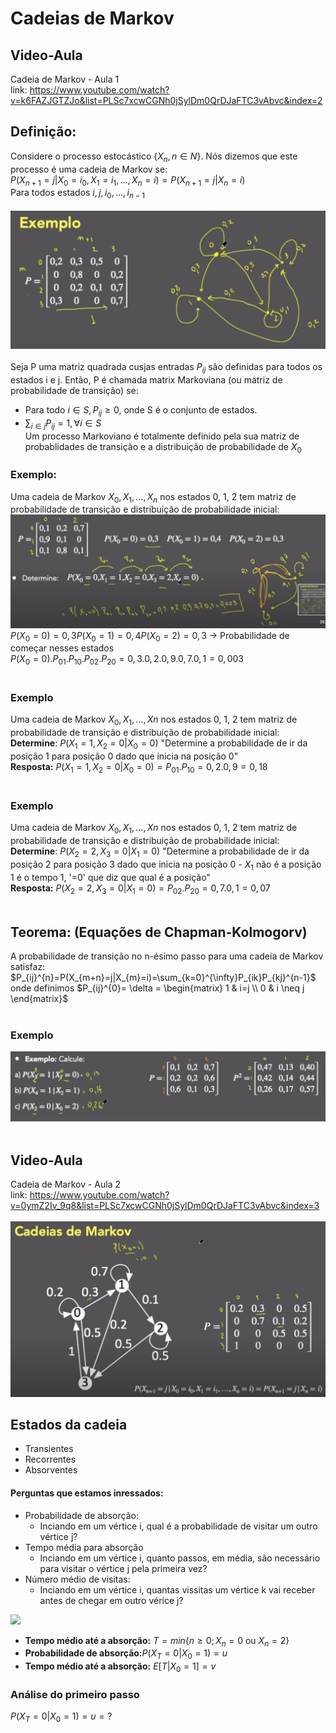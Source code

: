 # Cadeias de Markov
## Video-Aula  
Cadeia de Markov - Aula 1  
link: https://www.youtube.com/watch?v=k6FAZJGTZJo&list=PLSc7xcwCGNh0jSylDm0QrDJaFTC3vAbvc&index=2


## Definição: 
Considere o processo estocástico {$X_{n},n\in N$}. Nós dizemos que este processo é uma cadeia de Markov se:  
$P(X_{n+1}=j|X_{0}=i_{0},X_{1}=i_{1},...,X_{n}=i)=P(X_{n+1}=j|X_{n}=i)$  
Para todos estados $i,j,i_{0},...,i_{n-1}$  
<br>
![](imagens/exemplo_Markov_1.png)  
<br>
Seja P uma matriz quadrada cusjas entradas $P_{ij}$ são definidas para todos os estados i e j. Então, P é chamada matrix Markoviana (ou matriz de probabilidade de transição) se:  
* Para todo $i\in S, P_{ij}\ge0$, onde S é o conjunto de estados. 
* $\sum_{i\in j}P_{ij}=1,\forall i \in S$  
Um processo Markoviano é totalmente definido pela sua matriz de probablidades de transição e a distribuição de probabilidade de $X_{0}$  
### Exemplo:  
Uma cadeia de Markov $X_{0},X_{1},...,X_{n}$ nos estados 0, 1, 2 tem matriz de probabilidade de transição e distribuição de probabilidade inicial:  
![](imagens/exemplo_Markov_2.png)  
$P(X_{0}=0)=0,3  P(X_{0}=1)=0,4 P(X_{0}=2)=0,3$ -> Probabilidade de começar nesses estados  
$P(X_{0}=0).P_{01}.P_{10}.P_{02}.P_{20}=0,3.0,2.0,9.0,7.0,1=0,003$  
<br>
### Exemplo  
Uma cadeia de Markov $X_{0},X_{1},...,X{n}$ nos estados 0, 1, 2 tem matriz de probabilidade de transição e distribuição de probabilidade inicial:  
**Determine**: $P(X_{1}=1,X_{2}=0|X_{0}=0)$ "Determine a probabilidade de ir da posição 1 para posição 0 dado que inicia na posição 0"  
**Resposta:** $P(X_{1}=1,X_{2}=0|X_{0}=0) = P_{01}.P_{10} = 0,2.0,9=0,18$  
<br>
### Exemplo  
Uma cadeia de Markov $X_{0},X_{1},...,X{n}$ nos estados 0, 1, 2 tem matriz de probabilidade de transição e distribuição de probabilidade inicial:  
**Determine**: $P(X_{2}=2,X_{3}=0|X_{1}=0)$ "Determine a probabilidade de ir da posição 2 para posição 3 dado que inicia na posição 0 - $X_{1}$ não é a posição 1 é o tempo 1, '=0' que diz que qual é a posição"   
**Resposta:** $P(X_{2}=2,X_{3}=0|X_{1}=0) = P_{02}.P_{20}=0,7.0,1=0,07$  
<br>
## Teorema: (Equações de Chapman-Kolmogorv)  
A probabilidade de transição no n-ésimo passo para uma cadeia de Markov satisfaz:  
$P_{ij}^{n}=P(X_{m+n}=j|X_{m}=i)=\sum_{k=0}^{\infty}P_{ik}P_{kj}^{n-1}$  
onde definimos $P_{ij}^{0}= \delta = \begin{matrix} 1 & i=j \\ 0 & i \neq j \end{matrix}$  
<br>
### Exemplo
![](imagens/exemplo_Markov_3.png)  
<br>
## Video-Aula  
Cadeia de Markov - Aula 2  
link: https://www.youtube.com/watch?v=0ymZ2Iv_9q8&list=PLSc7xcwCGNh0jSylDm0QrDJaFTC3vAbvc&index=3  
<br>
![](imagens/exemplo_Markov_4.png)  

## Estados da cadeia 
* Transientes 
* Recorrentes
* Absorventes

#### Perguntas que estamos inressados:
* Probabilidade de absorção:
    * Inciando em um vértice i, qual é a probabilidade de visitar um outro vértice j?
* Tempo média para absorção
    * Inciando em um vértice i, quanto passos, em média, são necessário para visitar o vértice j pela primeira vez?
* Número médio de visitas:
    * Inciando em um vértice i, quantas vissitas um vértice k vai receber antes de chegar em outro vérice j?

![](imagens/exemplo_Markov_Análise.png)  
* **Tempo médio até a absorção:**
$T=min\{n \ge 0;X_{n}=0$ ou $X_{n}=2\}$
* **Probabilidade de absorção:**$P(X_{T}=0|X_{0}=1)=u$
* **Tempo médio até a absorção:** $E[T|X_{0}=1]=v$

### Análise do primeiro passo
$P(X_{T}=0|X_{0}=1)=u=?$

